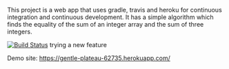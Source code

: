 This project is a web app that uses gradle, travis and heroku for continuous integration and continuous development. It has a simple algorithm which finds the equality of the sum of an integer array and the sum of three integers.

[![Build Status](https://app.travis-ci.com/fotino21/webApp.svg?branch=main)](https://app.travis-ci.com/fotino21/webApp)
trying a new feature

Demo site: https://gentle-plateau-62735.herokuapp.com/